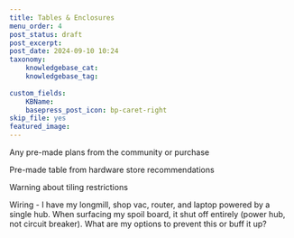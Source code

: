 ```yaml
---
title: Tables & Enclosures
menu_order: 4
post_status: draft
post_excerpt: 
post_date: 2024-09-10 10:24
taxonomy:
    knowledgebase_cat: 
    knowledgebase_tag:
        
custom_fields:
    KBName: 
    basepress_post_icon: bp-caret-right
skip_file: yes
featured_image: 
---
```

Any pre-made plans from the community or purchase

Pre-made table from hardware store recommendations

Warning about tiling restrictions

Wiring - I have my longmill, shop vac, router, and laptop powered by a single hub. When surfacing my spoil board, it shut off entirely (power hub, not circuit breaker). What are my options to prevent this or buff it up?